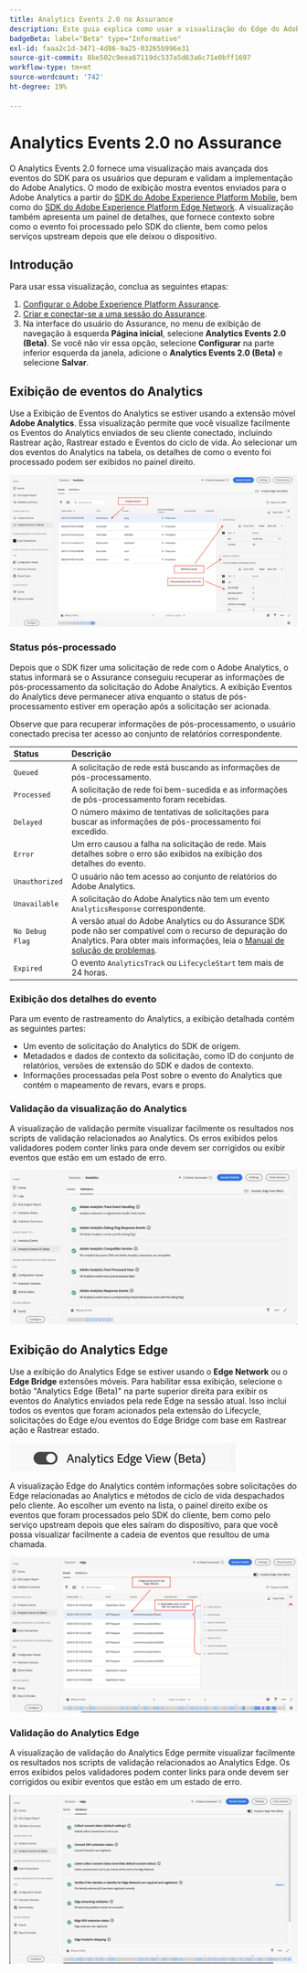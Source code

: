```yaml
---
title: Analytics Events 2.0 no Assurance
description: Este guia explica como usar a visualização do Edge do Adobe Analytics e do Analytics com o Adobe Experience Platform Assurance.
badgeBeta: label="Beta" type="Informative"
exl-id: faaa2c1d-3471-4d86-9a25-03265b996e31
source-git-commit: 8be502c9eea67119dc537a5d63a6c71e0bff1697
workflow-type: tm+mt
source-wordcount: '742'
ht-degree: 19%

---
```


# Analytics Events 2.0 no Assurance

O Analytics Events 2.0 fornece uma visualização mais avançada dos eventos do SDK para os usuários que depuram e validam a implementação do Adobe Analytics. O modo de exibição mostra eventos enviados para o Adobe Analytics a partir do [SDK do Adobe Experience Platform Mobile](https://developer.adobe.com/client-sdks/solution/adobe-analytics/), bem como do [SDK do Adobe Experience Platform Edge Network](https://developer.adobe.com/client-sdks/edge/edge-network/). A visualização também apresenta um painel de detalhes, que fornece contexto sobre como o evento foi processado pelo SDK do cliente, bem como pelos serviços upstream depois que ele deixou o dispositivo.

## Introdução

Para usar essa visualização, conclua as seguintes etapas:

1. [Configurar o Adobe Experience Platform Assurance](../tutorials/implement-assurance.md).
2. [Criar e conectar-se a uma sessão do Assurance](../tutorials/using-assurance.md).
3. Na interface do usuário do Assurance, no menu de exibição de navegação à esquerda **Página inicial**, selecione **Analytics Events 2.0 (Beta)**. Se você não vir essa opção, selecione **Configurar** na parte inferior esquerda da janela, adicione o **Analytics Events 2.0 (Beta)** e selecione **Salvar**.

## Exibição de eventos do Analytics

Use a Exibição de Eventos do Analytics se estiver usando a extensão móvel **Adobe Analytics**. Essa visualização permite que você visualize facilmente os Eventos do Analytics enviados de seu cliente conectado, incluindo Rastrear ação, Rastrear estado e Eventos do ciclo de vida. Ao selecionar um dos eventos do Analytics na tabela, os detalhes de como o evento foi processado podem ser exibidos no painel direito.

![Uma imagem que demonstra diferentes componentes na Exibição de Eventos do Analytics.](./images/adobe-analytics-edge/analytics-events.png)

### Status pós-processado

Depois que o SDK fizer uma solicitação de rede com o Adobe Analytics, o status informará se o Assurance conseguiu recuperar as informações de pós-processamento da solicitação do Adobe Analytics. A exibição Eventos do Analytics deve permanecer ativa enquanto o status de pós-processamento estiver em operação após a solicitação ser acionada.

Observe que para recuperar informações de pós-processamento, o usuário conectado precisa ter acesso ao conjunto de relatórios correspondente.

| Status | Descrição |
| :----- | :---------- |
| `Queued` | A solicitação de rede está buscando as informações de pós-processamento. |
| `Processed` | A solicitação de rede foi bem-sucedida e as informações de pós-processamento foram recebidas. |
| `Delayed` | O número máximo de tentativas de solicitações para buscar as informações de pós-processamento foi excedido. |
| `Error` | Um erro causou a falha na solicitação de rede. Mais detalhes sobre o erro são exibidos na exibição dos detalhes do evento. |
| `Unauthorized` | O usuário não tem acesso ao conjunto de relatórios do Adobe Analytics. |
| `Unavailable` | A solicitação do Adobe Analytics não tem um evento `AnalyticsResponse` correspondente. |
| `No Debug Flag` | A versão atual do Adobe Analytics ou do Assurance SDK pode não ser compatível com o recurso de depuração do Analytics. Para obter mais informações, leia o [Manual de solução de problemas](../troubleshooting.md). |
| `Expired` | O evento `AnalyticsTrack` ou `LifecycleStart` tem mais de 24 horas. |

### Exibição dos detalhes do evento

Para um evento de rastreamento do Analytics, a exibição detalhada contém as seguintes partes:

- Um evento de solicitação do Analytics do SDK de origem.
- Metadados e dados de contexto da solicitação, como ID do conjunto de relatórios, versões de extensão do SDK e dados de contexto.
- Informações processadas pela Post sobre o evento do Analytics que contém o mapeamento de revars, evars e props.

### Validação da visualização do Analytics

A visualização de validação permite visualizar facilmente os resultados nos scripts de validação relacionados ao Analytics. Os erros exibidos pelos validadores podem conter links para onde devem ser corrigidos ou exibir eventos que estão em um estado de erro.

![Uma imagem que mostra a guia de validadores no modo de exibição do Analytics.](./images/adobe-analytics-edge/analytics-validation-view.png)

## Exibição do Analytics Edge

Use a exibição do Analytics Edge se estiver usando o **Edge Network** ou o **Edge Bridge** extensões móveis. Para habilitar essa exibição, selecione o botão &quot;Analytics Edge (Beta)&quot; na parte superior direita para exibir os eventos do Analytics enviados pela rede Edge na sessão atual. Isso inclui todos os eventos que foram acionados pela extensão do Lifecycle, solicitações do Edge e/ou eventos do Edge Bridge com base em Rastrear ação e Rastrear estado.

![Uma imagem que mostra a opção que é usada para alternar entre o Modo de Exibição do Analytics e o do Analytics Edge.](./images/adobe-analytics-edge/analytics-view-toggle.png)

A visualização Edge do Analytics contém informações sobre solicitações do Edge relacionadas ao Analytics e métodos de ciclo de vida despachados pelo cliente. Ao escolher um evento na lista, o painel direito exibe os eventos que foram processados pelo SDK do cliente, bem como pelo serviço upstream depois que eles saíram do dispositivo, para que você possa visualizar facilmente a cadeia de eventos que resultou de uma chamada.

![Uma imagem que demonstra diferentes componentes na Exibição do Analytics Edge.](./images/adobe-analytics-edge/edge-analytics-events.png)

### Validação do Analytics Edge

A visualização de validação do Analytics Edge permite visualizar facilmente os resultados nos scripts de validação relacionados ao Analytics Edge. Os erros exibidos pelos validadores podem conter links para onde devem ser corrigidos ou exibir eventos que estão em um estado de erro.

![Uma imagem que mostra a guia de validadores no modo de exibição do Analytics Edge.](./images/adobe-analytics-edge/edge-analytics-validation-view.png)
